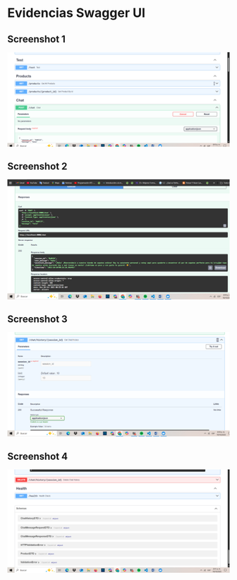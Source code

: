 # Evidencias Swagger UI

## Screenshot 1
![Swagger UI](./image-1.png)

## Screenshot 2
![Swagger UI](./image-2.png)

## Screenshot 3
![Swagger UI](./image-3.png)

## Screenshot 4
![Swagger UI](./image-4.png)


